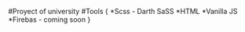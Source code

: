 #Proyect of university
#Tools {
    *Scss - Darth SaSS
    *HTML
    *Vanilla JS
    *Firebas - coming soon
}